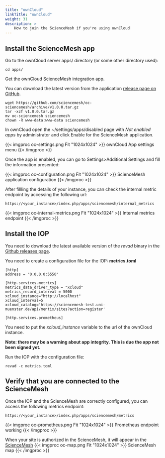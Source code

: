 ```yaml
---
title: "ownCloud"
linkTitle: "ownCloud"
weight: 31
description: >
    How to join the ScienceMesh if you're using ownCloud
---
```



## Install the ScienceMesh app

Go to the ownCloud server apps/ directory (or some other directory used):

```
cd apps/
```

Get the ownCloud ScienceMesh integration app.

You can download the latest version from the application [release page on GitHub](https://github.com/sciencemesh/oc-sciencemesh/releases).

```
wget https://github.com/sciencemesh/oc-sciencemesh/archive/v1.0.0.tar.gz
tar -xzf v1.0.0.tar.gz
mv oc-sciencemesh sciencemesh
chown -R www-data:www-data sciencemesh
```

In ownCloud open the ~/settings/apps/disabled page with *Not enabled apps* by administrator and click Enable for the ScienceMesh application.

{{< imgproc oc-settings.png Fit "1024x1024" >}}
ownCloud App settings menu
{{< /imgproc >}}

Once the app is enabled, you can go to Settings>Additional Settings and fill the information presented:

{{< imgproc oc-configuration.png Fit "1024x1024" >}}
ScienceMesh application configuration
{{< /imgproc >}}

After fillling the details of your instance, you can check the internal metric endpoint by accessing the following url:

```
https://<your_instance>/index.php/apps/sciencemesh/internal_metrics
```

{{< imgproc oc-internal-metrics.png Fit "1024x1024" >}}
Internal metrics endpoint
{{< /imgproc >}}


## Install the IOP

You need to download the latest available version of the *revad* binary in the [Github releases page](https://github.com/cs3org/reva/releases).

You need to create a configuration file for the IOP: **metrics.toml**

```
[http]
address = "0.0.0.0:5550"

[http.services.metrics]
metrics_data_driver_type = "xcloud"
metrics_record_interval = 5000
xcloud_instance="http://localhost"
xcloud_interval=5
xcloud_catalog='https://sciencemesh-test.uni-muenster.de/api/mentix/sites?action=register'

[http.services.prometheus]
```

You need to put the *xcloud_instance* variable to the url of the ownCloud instance.

**Note: there may be a warning about app integrity. This is due the app not been signed yet.**

Run the IOP with the configuration file:
```
revad -c metrics.toml
```


## Verify that you are connected to the ScienceMesh
Once the IOP and the ScienceMesh are correctly configured, 
you can access the following metrics endpoint:

```
https://<your_instance>/index.php/apps/sciencemesh/metrics
```


{{< imgproc oc-prometheus.png Fit "1024x1024" >}}
Prometheus endpoint working
{{< /imgproc >}}

When your site is authorized in the ScienceMesh, it will appear in the [ScienceMesh](https://sciencemesh-test.uni-muenster.de/grafana/d/HD3NmHMMk/general-statistics?orgId=1&refresh=30s)
{{< imgproc oc-map.png Fit "1024x1024" >}}
ScienceMesh map
{{< /imgproc >}}
